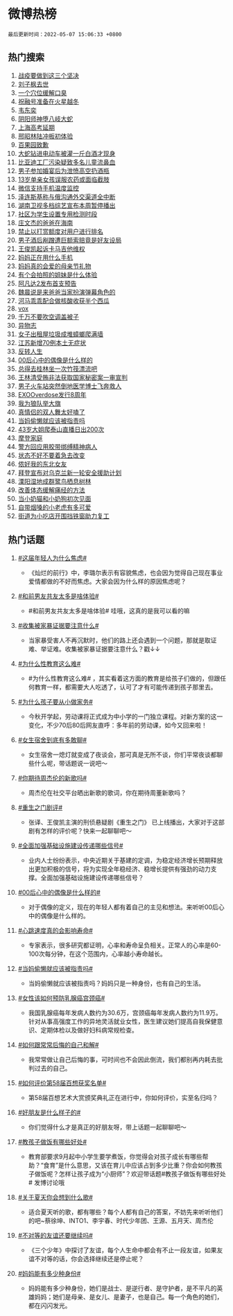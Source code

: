 # 微博热榜

`最后更新时间：2022-05-07 15:06:33 +0800`

## 热门搜索

1. [战疫要做到这三个坚决](https://m.weibo.cn/search?containerid=100103type%3D1%26t%3D10%26q%3D%23%E6%88%98%E7%96%AB%E8%A6%81%E5%81%9A%E5%88%B0%E8%BF%99%E4%B8%89%E4%B8%AA%E5%9D%9A%E5%86%B3%23&stream_entry_id=51&isnewpage=1&extparam=seat%3D1%26filter_type%3Drealtimehot%26dgr%3D0%26c_type%3D51%26pos%3D0%26cate%3D10103%26display_time%3D1651907191%26pre_seqid%3D16519071918220413666&luicode=10000011&lfid=106003type%253D25%2526t%253D3%2526disable_hot%253D1%2526filter_type%253Drealtimehot)
1. [刘子枫去世](https://m.weibo.cn/search?containerid=100103type%3D1%26t%3D10%26q%3D%23%E5%88%98%E5%AD%90%E6%9E%AB%E5%8E%BB%E4%B8%96%23&stream_entry_id=31&isnewpage=1&extparam=seat%3D1%26filter_type%3Drealtimehot%26pos%3D0%26cate%3D0%26dgr%3D0%26flag%3D16%26realpos%3D1%26lcate%3D5001%26c_type%3D31%26display_time%3D1651907191%26pre_seqid%3D16519071918220413666&luicode=10000011&lfid=106003type%253D25%2526t%253D3%2526disable_hot%253D1%2526filter_type%253Drealtimehot)
1. [一个穴位缓解口臭](https://m.weibo.cn/search?containerid=100103type%3D1%26t%3D10%26q%3D%23%E4%B8%80%E4%B8%AA%E7%A9%B4%E4%BD%8D%E7%BC%93%E8%A7%A3%E5%8F%A3%E8%87%AD%23&stream_entry_id=31&isnewpage=1&extparam=seat%3D1%26filter_type%3Drealtimehot%26pos%3D1%26cate%3D0%26dgr%3D0%26flag%3D1%26realpos%3D2%26lcate%3D5001%26c_type%3D31%26display_time%3D1651907191%26pre_seqid%3D16519071918220413666&luicode=10000011&lfid=106003type%253D25%2526t%253D3%2526disable_hot%253D1%2526filter_type%253Drealtimehot)
1. [祝融号准备在火星越冬](https://m.weibo.cn/search?containerid=100103type%3D1%26t%3D10%26q%3D%23%E7%A5%9D%E8%9E%8D%E5%8F%B7%E5%87%86%E5%A4%87%E5%9C%A8%E7%81%AB%E6%98%9F%E8%B6%8A%E5%86%AC%23&stream_entry_id=31&isnewpage=1&extparam=seat%3D1%26filter_type%3Drealtimehot%26pos%3D2%26cate%3D0%26dgr%3D0%26flag%3D0%26realpos%3D3%26lcate%3D5001%26c_type%3D31%26display_time%3D1651907191%26pre_seqid%3D16519071918220413666&luicode=10000011&lfid=106003type%253D25%2526t%253D3%2526disable_hot%253D1%2526filter_type%253Drealtimehot)
1. [韦东奕](https://m.weibo.cn/search?containerid=100103type%3D1%26t%3D10%26q%3D%E9%9F%A6%E4%B8%9C%E5%A5%95&stream_entry_id=31&isnewpage=1&extparam=seat%3D1%26filter_type%3Drealtimehot%26pos%3D3%26cate%3D0%26dgr%3D0%26flag%3D1%26realpos%3D4%26lcate%3D5001%26c_type%3D31%26display_time%3D1651907191%26pre_seqid%3D16519071918220413666&luicode=10000011&lfid=106003type%253D25%2526t%253D3%2526disable_hot%253D1%2526filter_type%253Drealtimehot)
1. [阴阳师神堕八岐大蛇](https://m.weibo.cn/search?containerid=100103type%3D1%26t%3D10%26q%3D%23%E9%98%B4%E9%98%B3%E5%B8%88%E7%A5%9E%E5%A0%95%E5%85%AB%E5%B2%90%E5%A4%A7%E8%9B%87%23&stream_entry_id=31&isnewpage=1&extparam=seat%3D1%26filter_type%3Drealtimehot%26pos%3D4%26cate%3D0%26dgr%3D0%26flag%3D16%26realpos%3D5%26lcate%3D5001%26c_type%3D31%26display_time%3D1651907191%26pre_seqid%3D16519071918220413666&luicode=10000011&lfid=106003type%253D25%2526t%253D3%2526disable_hot%253D1%2526filter_type%253Drealtimehot)
1. [上海高考延期](https://m.weibo.cn/search?containerid=100103type%3D1%26t%3D10%26q%3D%23%E4%B8%8A%E6%B5%B7%E9%AB%98%E8%80%83%E5%BB%B6%E6%9C%9F%23&stream_entry_id=31&isnewpage=1&extparam=seat%3D1%26filter_type%3Drealtimehot%26pos%3D5%26cate%3D0%26dgr%3D0%26flag%3D16%26realpos%3D6%26lcate%3D5001%26c_type%3D31%26display_time%3D1651907191%26pre_seqid%3D16519071918220413666&luicode=10000011&lfid=106003type%253D25%2526t%253D3%2526disable_hot%253D1%2526filter_type%253Drealtimehot)
1. [邢昭林陆冲板初体验](https://m.weibo.cn/search?containerid=100103type%3D1%26t%3D10%26q%3D%23%E9%82%A2%E6%98%AD%E6%9E%97%E9%99%86%E5%86%B2%E6%9D%BF%E5%88%9D%E4%BD%93%E9%AA%8C%23&stream_entry_id=31&isnewpage=1&extparam=seat%3D1%26filter_type%3Drealtimehot%26adid%3D153634%26pos%3D6%26cate%3D0%26dgr%3D0%26lcate%3D5001%26c_type%3D31%26display_time%3D1651907191%26pre_seqid%3D16519071918220413666&luicode=10000011&lfid=106003type%253D25%2526t%253D3%2526disable_hot%253D1%2526filter_type%253Drealtimehot)
1. [百果园致歉](https://m.weibo.cn/search?containerid=100103type%3D1%26t%3D10%26q%3D%23%E7%99%BE%E6%9E%9C%E5%9B%AD%E8%87%B4%E6%AD%89%23&stream_entry_id=31&isnewpage=1&extparam=seat%3D1%26filter_type%3Drealtimehot%26pos%3D7%26cate%3D0%26dgr%3D0%26flag%3D2%26realpos%3D7%26lcate%3D5001%26c_type%3D31%26display_time%3D1651907191%26pre_seqid%3D16519071918220413666&luicode=10000011&lfid=106003type%253D25%2526t%253D3%2526disable_hot%253D1%2526filter_type%253Drealtimehot)
1. [大蛇钻进电动车被灌一斤白酒才现身](https://m.weibo.cn/search?containerid=100103type%3D1%26t%3D10%26q%3D%23%E5%A4%A7%E8%9B%87%E9%92%BB%E8%BF%9B%E7%94%B5%E5%8A%A8%E8%BD%A6%E8%A2%AB%E7%81%8C%E4%B8%80%E6%96%A4%E7%99%BD%E9%85%92%E6%89%8D%E7%8E%B0%E8%BA%AB%23&stream_entry_id=31&isnewpage=1&extparam=seat%3D1%26filter_type%3Drealtimehot%26pos%3D8%26cate%3D0%26dgr%3D0%26flag%3D1%26realpos%3D8%26lcate%3D5001%26c_type%3D31%26display_time%3D1651907191%26pre_seqid%3D16519071918220413666&luicode=10000011&lfid=106003type%253D25%2526t%253D3%2526disable_hot%253D1%2526filter_type%253Drealtimehot)
1. [比亚迪工厂污染疑致多名儿童流鼻血](https://m.weibo.cn/search?containerid=100103type%3D1%26t%3D10%26q%3D%23%E6%AF%94%E4%BA%9A%E8%BF%AA%E5%B7%A5%E5%8E%82%E6%B1%A1%E6%9F%93%E7%96%91%E8%87%B4%E5%A4%9A%E5%90%8D%E5%84%BF%E7%AB%A5%E6%B5%81%E9%BC%BB%E8%A1%80%23&stream_entry_id=31&isnewpage=1&extparam=seat%3D1%26filter_type%3Drealtimehot%26pos%3D9%26cate%3D0%26dgr%3D0%26flag%3D1%26realpos%3D9%26lcate%3D5001%26c_type%3D31%26display_time%3D1651907191%26pre_seqid%3D16519071918220413666&luicode=10000011&lfid=106003type%253D25%2526t%253D3%2526disable_hot%253D1%2526filter_type%253Drealtimehot)
1. [男子参加婚宴后为泄愤高空扔酒瓶](https://m.weibo.cn/search?containerid=100103type%3D1%26t%3D10%26q%3D%23%E7%94%B7%E5%AD%90%E5%8F%82%E5%8A%A0%E5%A9%9A%E5%AE%B4%E5%90%8E%E4%B8%BA%E6%B3%84%E6%84%A4%E9%AB%98%E7%A9%BA%E6%89%94%E9%85%92%E7%93%B6%23&stream_entry_id=31&isnewpage=1&extparam=seat%3D1%26filter_type%3Drealtimehot%26pos%3D10%26cate%3D0%26dgr%3D0%26flag%3D0%26realpos%3D10%26lcate%3D5001%26c_type%3D31%26display_time%3D1651907191%26pre_seqid%3D16519071918220413666&luicode=10000011&lfid=106003type%253D25%2526t%253D3%2526disable_hot%253D1%2526filter_type%253Drealtimehot)
1. [13岁单亲女孩误服农药或面临截肢](https://m.weibo.cn/search?containerid=100103type%3D1%26t%3D10%26q%3D13%E5%B2%81%E5%8D%95%E4%BA%B2%E5%A5%B3%E5%AD%A9%E8%AF%AF%E6%9C%8D%E5%86%9C%E8%8D%AF%E6%88%96%E9%9D%A2%E4%B8%B4%E6%88%AA%E8%82%A2&stream_entry_id=31&isnewpage=1&extparam=seat%3D1%26filter_type%3Drealtimehot%26pos%3D11%26cate%3D0%26dgr%3D0%26flag%3D0%26realpos%3D11%26lcate%3D5001%26c_type%3D31%26display_time%3D1651907191%26pre_seqid%3D16519071918220413666&luicode=10000011&lfid=106003type%253D25%2526t%253D3%2526disable_hot%253D1%2526filter_type%253Drealtimehot)
1. [微信支持手机温度监控](https://m.weibo.cn/search?containerid=100103type%3D1%26t%3D10%26q%3D%23%E5%BE%AE%E4%BF%A1%E6%94%AF%E6%8C%81%E6%89%8B%E6%9C%BA%E6%B8%A9%E5%BA%A6%E7%9B%91%E6%8E%A7%23&stream_entry_id=31&isnewpage=1&extparam=seat%3D1%26filter_type%3Drealtimehot%26pos%3D12%26cate%3D0%26dgr%3D0%26flag%3D0%26realpos%3D12%26lcate%3D5001%26c_type%3D31%26display_time%3D1651907191%26pre_seqid%3D16519071918220413666&luicode=10000011&lfid=106003type%253D25%2526t%253D3%2526disable_hot%253D1%2526filter_type%253Drealtimehot)
1. [泽连斯基称与俄沟通外交渠道全中断](https://m.weibo.cn/search?containerid=100103type%3D1%26t%3D10%26q%3D%23%E6%B3%BD%E8%BF%9E%E6%96%AF%E5%9F%BA%E7%A7%B0%E4%B8%8E%E4%BF%84%E6%B2%9F%E9%80%9A%E5%A4%96%E4%BA%A4%E6%B8%A0%E9%81%93%E5%85%A8%E4%B8%AD%E6%96%AD%23&stream_entry_id=31&isnewpage=1&extparam=seat%3D1%26filter_type%3Drealtimehot%26pos%3D13%26cate%3D0%26dgr%3D0%26flag%3D1%26realpos%3D13%26lcate%3D5001%26c_type%3D31%26display_time%3D1651907191%26pre_seqid%3D16519071918220413666&luicode=10000011&lfid=106003type%253D25%2526t%253D3%2526disable_hot%253D1%2526filter_type%253Drealtimehot)
1. [湖南卫视多档综艺宣布本周暂停播出](https://m.weibo.cn/search?containerid=100103type%3D1%26t%3D10%26q%3D%23%E6%B9%96%E5%8D%97%E5%8D%AB%E8%A7%86%E5%A4%9A%E6%A1%A3%E7%BB%BC%E8%89%BA%E5%AE%A3%E5%B8%83%E6%9C%AC%E5%91%A8%E6%9A%82%E5%81%9C%E6%92%AD%E5%87%BA%23&stream_entry_id=31&isnewpage=1&extparam=seat%3D1%26filter_type%3Drealtimehot%26pos%3D14%26cate%3D0%26dgr%3D0%26flag%3D0%26realpos%3D14%26lcate%3D5001%26c_type%3D31%26display_time%3D1651907191%26pre_seqid%3D16519071918220413666&luicode=10000011&lfid=106003type%253D25%2526t%253D3%2526disable_hot%253D1%2526filter_type%253Drealtimehot)
1. [社区为学生设置专用检测时段](https://m.weibo.cn/search?containerid=100103type%3D1%26t%3D10%26q%3D%23%E7%A4%BE%E5%8C%BA%E4%B8%BA%E5%AD%A6%E7%94%9F%E8%AE%BE%E7%BD%AE%E4%B8%93%E7%94%A8%E6%A3%80%E6%B5%8B%E6%97%B6%E6%AE%B5%23&stream_entry_id=31&isnewpage=1&extparam=seat%3D1%26filter_type%3Drealtimehot%26adid%3D153657%26pos%3D15%26cate%3D0%26dgr%3D0%26flag%3D0%26realpos%3D15%26lcate%3D5001%26c_type%3D31%26display_time%3D1651907191%26pre_seqid%3D16519071918220413666&luicode=10000011&lfid=106003type%253D25%2526t%253D3%2526disable_hot%253D1%2526filter_type%253Drealtimehot)
1. [庄文杰的爸爸在海南](https://m.weibo.cn/search?containerid=100103type%3D1%26t%3D10%26q%3D%23%E5%BA%84%E6%96%87%E6%9D%B0%E7%9A%84%E7%88%B8%E7%88%B8%E5%9C%A8%E6%B5%B7%E5%8D%97%23&stream_entry_id=31&isnewpage=1&extparam=seat%3D1%26filter_type%3Drealtimehot%26pos%3D16%26cate%3D0%26dgr%3D0%26flag%3D1%26realpos%3D16%26lcate%3D5001%26c_type%3D31%26display_time%3D1651907191%26pre_seqid%3D16519071918220413666&luicode=10000011&lfid=106003type%253D25%2526t%253D3%2526disable_hot%253D1%2526filter_type%253Drealtimehot)
1. [禁止以打赏额度对用户进行排名](https://m.weibo.cn/search?containerid=100103type%3D1%26t%3D10%26q%3D%23%E7%A6%81%E6%AD%A2%E4%BB%A5%E6%89%93%E8%B5%8F%E9%A2%9D%E5%BA%A6%E5%AF%B9%E7%94%A8%E6%88%B7%E8%BF%9B%E8%A1%8C%E6%8E%92%E5%90%8D%23&stream_entry_id=31&isnewpage=1&extparam=seat%3D1%26filter_type%3Drealtimehot%26pos%3D17%26cate%3D0%26dgr%3D0%26flag%3D1%26realpos%3D17%26lcate%3D5001%26c_type%3D31%26display_time%3D1651907191%26pre_seqid%3D16519071918220413666&luicode=10000011&lfid=106003type%253D25%2526t%253D3%2526disable_hot%253D1%2526filter_type%253Drealtimehot)
1. [男子酒后剐蹭遭巨额索赔竟是好友设局](https://m.weibo.cn/search?containerid=100103type%3D1%26t%3D10%26q%3D%23%E7%94%B7%E5%AD%90%E9%85%92%E5%90%8E%E5%89%90%E8%B9%AD%E9%81%AD%E5%B7%A8%E9%A2%9D%E7%B4%A2%E8%B5%94%E7%AB%9F%E6%98%AF%E5%A5%BD%E5%8F%8B%E8%AE%BE%E5%B1%80%23&stream_entry_id=31&isnewpage=1&extparam=seat%3D1%26filter_type%3Drealtimehot%26pos%3D18%26cate%3D0%26dgr%3D0%26flag%3D1%26realpos%3D18%26lcate%3D5001%26c_type%3D31%26display_time%3D1651907191%26pre_seqid%3D16519071918220413666&luicode=10000011&lfid=106003type%253D25%2526t%253D3%2526disable_hot%253D1%2526filter_type%253Drealtimehot)
1. [王俊凯起诉卡马吉他维权](https://m.weibo.cn/search?containerid=100103type%3D1%26t%3D10%26q%3D%23%E7%8E%8B%E4%BF%8A%E5%87%AF%E8%B5%B7%E8%AF%89%E5%8D%A1%E9%A9%AC%E5%90%89%E4%BB%96%E7%BB%B4%E6%9D%83%23&stream_entry_id=31&isnewpage=1&extparam=seat%3D1%26filter_type%3Drealtimehot%26pos%3D19%26cate%3D0%26dgr%3D0%26flag%3D0%26realpos%3D19%26lcate%3D5001%26c_type%3D31%26display_time%3D1651907191%26pre_seqid%3D16519071918220413666&luicode=10000011&lfid=106003type%253D25%2526t%253D3%2526disable_hot%253D1%2526filter_type%253Drealtimehot)
1. [妈妈正在用什么手机](https://m.weibo.cn/search?containerid=100103type%3D1%26t%3D10%26q%3D%23%E5%A6%88%E5%A6%88%E6%AD%A3%E5%9C%A8%E7%94%A8%E4%BB%80%E4%B9%88%E6%89%8B%E6%9C%BA%23&stream_entry_id=31&isnewpage=1&extparam=seat%3D1%26filter_type%3Drealtimehot%26pos%3D20%26cate%3D0%26dgr%3D0%26flag%3D0%26realpos%3D20%26lcate%3D5001%26c_type%3D31%26display_time%3D1651907191%26pre_seqid%3D16519071918220413666&luicode=10000011&lfid=106003type%253D25%2526t%253D3%2526disable_hot%253D1%2526filter_type%253Drealtimehot)
1. [妈妈真的会爱的母亲节礼物](https://m.weibo.cn/search?containerid=100103type%3D1%26t%3D10%26q%3D%23%E5%A6%88%E5%A6%88%E7%9C%9F%E7%9A%84%E4%BC%9A%E7%88%B1%E7%9A%84%E6%AF%8D%E4%BA%B2%E8%8A%82%E7%A4%BC%E7%89%A9%23&stream_entry_id=31&isnewpage=1&extparam=seat%3D1%26filter_type%3Drealtimehot%26pos%3D21%26cate%3D0%26dgr%3D0%26flag%3D1%26realpos%3D21%26lcate%3D5001%26c_type%3D31%26display_time%3D1651907191%26pre_seqid%3D16519071918220413666&luicode=10000011&lfid=106003type%253D25%2526t%253D3%2526disable_hot%253D1%2526filter_type%253Drealtimehot)
1. [有个会拍照的姐妹是什么体验](https://m.weibo.cn/search?containerid=100103type%3D1%26t%3D10%26q%3D%23%E6%9C%89%E4%B8%AA%E4%BC%9A%E6%8B%8D%E7%85%A7%E7%9A%84%E5%A7%90%E5%A6%B9%E6%98%AF%E4%BB%80%E4%B9%88%E4%BD%93%E9%AA%8C%23&stream_entry_id=31&isnewpage=1&extparam=seat%3D1%26filter_type%3Drealtimehot%26pos%3D22%26cate%3D0%26dgr%3D0%26flag%3D1%26realpos%3D22%26lcate%3D5001%26c_type%3D31%26display_time%3D1651907191%26pre_seqid%3D16519071918220413666&luicode=10000011&lfid=106003type%253D25%2526t%253D3%2526disable_hot%253D1%2526filter_type%253Drealtimehot)
1. [阿凡达2发布首支预告](https://m.weibo.cn/search?containerid=100103type%3D1%26t%3D10%26q%3D%23%E9%98%BF%E5%87%A1%E8%BE%BE2%E5%8F%91%E5%B8%83%E9%A6%96%E6%94%AF%E9%A2%84%E5%91%8A%23&stream_entry_id=31&isnewpage=1&extparam=seat%3D1%26filter_type%3Drealtimehot%26pos%3D23%26cate%3D0%26dgr%3D0%26flag%3D0%26realpos%3D23%26lcate%3D5001%26c_type%3D31%26display_time%3D1651907191%26pre_seqid%3D16519071918220413666&luicode=10000011&lfid=106003type%253D25%2526t%253D3%2526disable_hot%253D1%2526filter_type%253Drealtimehot)
1. [魏晨说是来爸爸当家扮演弹幕角色的](https://m.weibo.cn/search?containerid=100103type%3D1%26t%3D10%26q%3D%23%E9%AD%8F%E6%99%A8%E8%AF%B4%E6%98%AF%E6%9D%A5%E7%88%B8%E7%88%B8%E5%BD%93%E5%AE%B6%E6%89%AE%E6%BC%94%E5%BC%B9%E5%B9%95%E8%A7%92%E8%89%B2%E7%9A%84%23&stream_entry_id=31&isnewpage=1&extparam=seat%3D1%26filter_type%3Drealtimehot%26pos%3D24%26cate%3D0%26dgr%3D0%26flag%3D0%26realpos%3D24%26lcate%3D5001%26c_type%3D31%26display_time%3D1651907191%26pre_seqid%3D16519071918220413666&luicode=10000011&lfid=106003type%253D25%2526t%253D3%2526disable_hot%253D1%2526filter_type%253Drealtimehot)
1. [河马乖乖配合做核酸收获半个西瓜](https://m.weibo.cn/search?containerid=100103type%3D1%26t%3D10%26q%3D%23%E6%B2%B3%E9%A9%AC%E4%B9%96%E4%B9%96%E9%85%8D%E5%90%88%E5%81%9A%E6%A0%B8%E9%85%B8%E6%94%B6%E8%8E%B7%E5%8D%8A%E4%B8%AA%E8%A5%BF%E7%93%9C%23&stream_entry_id=31&isnewpage=1&extparam=seat%3D1%26filter_type%3Drealtimehot%26pos%3D25%26cate%3D0%26dgr%3D0%26flag%3D0%26realpos%3D25%26lcate%3D5001%26c_type%3D31%26display_time%3D1651907191%26pre_seqid%3D16519071918220413666&luicode=10000011&lfid=106003type%253D25%2526t%253D3%2526disable_hot%253D1%2526filter_type%253Drealtimehot)
1. [vox](https://m.weibo.cn/search?containerid=100103type%3D1%26t%3D10%26q%3Dvox&stream_entry_id=31&isnewpage=1&extparam=seat%3D1%26filter_type%3Drealtimehot%26pos%3D26%26cate%3D0%26dgr%3D0%26flag%3D1%26realpos%3D26%26lcate%3D5001%26c_type%3D31%26display_time%3D1651907191%26pre_seqid%3D16519071918220413666&luicode=10000011&lfid=106003type%253D25%2526t%253D3%2526disable_hot%253D1%2526filter_type%253Drealtimehot)
1. [千万不要吹空调盖被子](https://m.weibo.cn/search?containerid=100103type%3D1%26t%3D10%26q%3D%23%E5%8D%83%E4%B8%87%E4%B8%8D%E8%A6%81%E5%90%B9%E7%A9%BA%E8%B0%83%E7%9B%96%E8%A2%AB%E5%AD%90%23&stream_entry_id=31&isnewpage=1&extparam=seat%3D1%26filter_type%3Drealtimehot%26pos%3D27%26cate%3D0%26dgr%3D0%26flag%3D0%26realpos%3D27%26lcate%3D5001%26c_type%3D31%26display_time%3D1651907191%26pre_seqid%3D16519071918220413666&luicode=10000011&lfid=106003type%253D25%2526t%253D3%2526disable_hot%253D1%2526filter_type%253Drealtimehot)
1. [异物志](http://m.weibo.cn/c/wbox?&id=j84w2uenjc&roomid=9765&q=%23%E5%BC%82%E7%89%A9%E5%BF%97%23&extparam=seat%3D1%26filter_type%3Drealtimehot%26pos%3D28%26cate%3D0%26dgr%3D0%26flag%3D0%26realpos%3D28%26lcate%3D5001%26c_type%3D31%26display_time%3D1651907191%26pre_seqid%3D16519071918220413666&luicode=10000011&lfid=106003type%253D25%2526t%253D3%2526disable_hot%253D1%2526filter_type%253Drealtimehot)
1. [女子出租屋垃圾成堆蟑螂爬满墙](https://m.weibo.cn/search?containerid=100103type%3D1%26t%3D10%26q%3D%23%E5%A5%B3%E5%AD%90%E5%87%BA%E7%A7%9F%E5%B1%8B%E5%9E%83%E5%9C%BE%E6%88%90%E5%A0%86%E8%9F%91%E8%9E%82%E7%88%AC%E6%BB%A1%E5%A2%99%23&stream_entry_id=31&isnewpage=1&extparam=seat%3D1%26filter_type%3Drealtimehot%26pos%3D29%26cate%3D0%26dgr%3D0%26flag%3D0%26realpos%3D29%26lcate%3D5001%26c_type%3D31%26display_time%3D1651907191%26pre_seqid%3D16519071918220413666&luicode=10000011&lfid=106003type%253D25%2526t%253D3%2526disable_hot%253D1%2526filter_type%253Drealtimehot)
1. [江苏新增70例本土无症状](https://m.weibo.cn/search?containerid=100103type%3D1%26t%3D10%26q%3D%23%E6%B1%9F%E8%8B%8F%E6%96%B0%E5%A2%9E70%E4%BE%8B%E6%9C%AC%E5%9C%9F%E6%97%A0%E7%97%87%E7%8A%B6%23&stream_entry_id=31&isnewpage=1&extparam=seat%3D1%26filter_type%3Drealtimehot%26pos%3D30%26cate%3D0%26dgr%3D0%26flag%3D0%26realpos%3D30%26lcate%3D5001%26c_type%3D31%26display_time%3D1651907191%26pre_seqid%3D16519071918220413666&luicode=10000011&lfid=106003type%253D25%2526t%253D3%2526disable_hot%253D1%2526filter_type%253Drealtimehot)
1. [反转人生](http://m.weibo.cn/c/wbox?&id=j84w2uenjc&roomid=9766&q=%23%E5%8F%8D%E8%BD%AC%E4%BA%BA%E7%94%9F%23&extparam=seat%3D1%26filter_type%3Drealtimehot%26pos%3D31%26cate%3D0%26dgr%3D0%26flag%3D1%26realpos%3D31%26lcate%3D5001%26c_type%3D31%26display_time%3D1651907191%26pre_seqid%3D16519071918220413666&luicode=10000011&lfid=106003type%253D25%2526t%253D3%2526disable_hot%253D1%2526filter_type%253Drealtimehot)
1. [00后心中的偶像是什么样的](https://m.weibo.cn/search?containerid=100103type%3D1%26t%3D10%26q%3D%2300%E5%90%8E%E5%BF%83%E4%B8%AD%E7%9A%84%E5%81%B6%E5%83%8F%E6%98%AF%E4%BB%80%E4%B9%88%E6%A0%B7%E7%9A%84%23&stream_entry_id=31&isnewpage=1&extparam=seat%3D1%26filter_type%3Drealtimehot%26pos%3D32%26cate%3D0%26dgr%3D0%26flag%3D0%26realpos%3D32%26lcate%3D5001%26c_type%3D31%26display_time%3D1651907191%26pre_seqid%3D16519071918220413666&luicode=10000011&lfid=106003type%253D25%2526t%253D3%2526disable_hot%253D1%2526filter_type%253Drealtimehot)
1. [总得去桂林坐一次竹筏漂流吧](https://m.weibo.cn/search?containerid=100103type%3D1%26t%3D10%26q%3D%23%E6%80%BB%E5%BE%97%E5%8E%BB%E6%A1%82%E6%9E%97%E5%9D%90%E4%B8%80%E6%AC%A1%E7%AB%B9%E7%AD%8F%E6%BC%82%E6%B5%81%E5%90%A7%23&stream_entry_id=31&isnewpage=1&extparam=seat%3D1%26filter_type%3Drealtimehot%26pos%3D33%26cate%3D0%26dgr%3D0%26flag%3D0%26realpos%3D33%26lcate%3D5001%26c_type%3D31%26display_time%3D1651907191%26pre_seqid%3D16519071918220413666&luicode=10000011&lfid=106003type%253D25%2526t%253D3%2526disable_hot%253D1%2526filter_type%253Drealtimehot)
1. [王林清受贿非法获取国家秘密案一审宣判](https://m.weibo.cn/search?containerid=100103type%3D1%26t%3D10%26q%3D%23%E7%8E%8B%E6%9E%97%E6%B8%85%E5%8F%97%E8%B4%BF%E9%9D%9E%E6%B3%95%E8%8E%B7%E5%8F%96%E5%9B%BD%E5%AE%B6%E7%A7%98%E5%AF%86%E6%A1%88%E4%B8%80%E5%AE%A1%E5%AE%A3%E5%88%A4%23&stream_entry_id=31&isnewpage=1&extparam=seat%3D1%26filter_type%3Drealtimehot%26pos%3D34%26cate%3D0%26dgr%3D0%26flag%3D0%26realpos%3D34%26lcate%3D5001%26c_type%3D31%26display_time%3D1651907191%26pre_seqid%3D16519071918220413666&luicode=10000011&lfid=106003type%253D25%2526t%253D3%2526disable_hot%253D1%2526filter_type%253Drealtimehot)
1. [男子火车站突然倒地医学博士飞奔救人](https://m.weibo.cn/search?containerid=100103type%3D1%26t%3D10%26q%3D%23%E7%94%B7%E5%AD%90%E7%81%AB%E8%BD%A6%E7%AB%99%E7%AA%81%E7%84%B6%E5%80%92%E5%9C%B0%E5%8C%BB%E5%AD%A6%E5%8D%9A%E5%A3%AB%E9%A3%9E%E5%A5%94%E6%95%91%E4%BA%BA%23&stream_entry_id=31&isnewpage=1&extparam=seat%3D1%26filter_type%3Drealtimehot%26pos%3D35%26cate%3D0%26dgr%3D0%26flag%3D1%26realpos%3D35%26lcate%3D5001%26c_type%3D31%26display_time%3D1651907191%26pre_seqid%3D16519071918220413666&luicode=10000011&lfid=106003type%253D25%2526t%253D3%2526disable_hot%253D1%2526filter_type%253Drealtimehot)
1. [EXOOverdose发行8周年](https://m.weibo.cn/search?containerid=100103type%3D1%26t%3D10%26q%3D%23EXOOverdose%E5%8F%91%E8%A1%8C8%E5%91%A8%E5%B9%B4%23&stream_entry_id=31&isnewpage=1&extparam=seat%3D1%26filter_type%3Drealtimehot%26pos%3D36%26cate%3D0%26dgr%3D0%26flag%3D0%26realpos%3D36%26lcate%3D5001%26c_type%3D31%26display_time%3D1651907191%26pre_seqid%3D16519071918220413666&luicode=10000011&lfid=106003type%253D25%2526t%253D3%2526disable_hot%253D1%2526filter_type%253Drealtimehot)
1. [我为狼队举大旗](https://m.weibo.cn/search?containerid=100103type%3D1%26t%3D10%26q%3D%23%E6%88%91%E4%B8%BA%E7%8B%BC%E9%98%9F%E4%B8%BE%E5%A4%A7%E6%97%97%23&stream_entry_id=31&isnewpage=1&extparam=seat%3D1%26filter_type%3Drealtimehot%26pos%3D37%26cate%3D0%26dgr%3D0%26flag%3D1%26realpos%3D37%26lcate%3D5001%26c_type%3D31%26display_time%3D1651907191%26pre_seqid%3D16519071918220413666&luicode=10000011&lfid=106003type%253D25%2526t%253D3%2526disable_hot%253D1%2526filter_type%253Drealtimehot)
1. [真情侣的双人舞太好嗑了](https://m.weibo.cn/search?containerid=100103type%3D1%26t%3D10%26q%3D%23%E7%9C%9F%E6%83%85%E4%BE%A3%E7%9A%84%E5%8F%8C%E4%BA%BA%E8%88%9E%E5%A4%AA%E5%A5%BD%E5%97%91%E4%BA%86%23&stream_entry_id=31&isnewpage=1&extparam=seat%3D1%26filter_type%3Drealtimehot%26pos%3D38%26cate%3D0%26dgr%3D0%26flag%3D0%26realpos%3D38%26lcate%3D5001%26c_type%3D31%26display_time%3D1651907191%26pre_seqid%3D16519071918220413666&luicode=10000011&lfid=106003type%253D25%2526t%253D3%2526disable_hot%253D1%2526filter_type%253Drealtimehot)
1. [当妈偷懒就应该被指责吗](https://m.weibo.cn/search?containerid=100103type%3D1%26t%3D10%26q%3D%23%E5%BD%93%E5%A6%88%E5%81%B7%E6%87%92%E5%B0%B1%E5%BA%94%E8%AF%A5%E8%A2%AB%E6%8C%87%E8%B4%A3%E5%90%97%23&stream_entry_id=31&isnewpage=1&extparam=seat%3D1%26filter_type%3Drealtimehot%26pos%3D39%26cate%3D0%26dgr%3D0%26flag%3D0%26realpos%3D39%26lcate%3D5001%26c_type%3D31%26display_time%3D1651907191%26pre_seqid%3D16519071918220413666&luicode=10000011&lfid=106003type%253D25%2526t%253D3%2526disable_hot%253D1%2526filter_type%253Drealtimehot)
1. [43岁大姐爬泰山直播日出200次](https://m.weibo.cn/search?containerid=100103type%3D1%26t%3D10%26q%3D%2343%E5%B2%81%E5%A4%A7%E5%A7%90%E7%88%AC%E6%B3%B0%E5%B1%B1%E7%9B%B4%E6%92%AD%E6%97%A5%E5%87%BA200%E6%AC%A1%23&stream_entry_id=31&isnewpage=1&extparam=seat%3D1%26filter_type%3Drealtimehot%26pos%3D40%26cate%3D0%26dgr%3D0%26flag%3D0%26realpos%3D40%26lcate%3D5001%26c_type%3D31%26display_time%3D1651907191%26pre_seqid%3D16519071918220413666&luicode=10000011&lfid=106003type%253D25%2526t%253D3%2526disable_hot%253D1%2526filter_type%253Drealtimehot)
1. [摩登家庭](https://m.weibo.cn/search?containerid=100103type%3D1%26t%3D10%26q%3D%E6%91%A9%E7%99%BB%E5%AE%B6%E5%BA%AD&stream_entry_id=31&isnewpage=1&extparam=seat%3D1%26filter_type%3Drealtimehot%26pos%3D41%26cate%3D0%26dgr%3D0%26flag%3D1%26realpos%3D41%26lcate%3D5001%26c_type%3D31%26display_time%3D1651907191%26pre_seqid%3D16519071918220413666&luicode=10000011&lfid=106003type%253D25%2526t%253D3%2526disable_hot%253D1%2526filter_type%253Drealtimehot)
1. [警方回应用胶带绑缚精神病人](https://m.weibo.cn/search?containerid=100103type%3D1%26t%3D10%26q%3D%23%E8%AD%A6%E6%96%B9%E5%9B%9E%E5%BA%94%E7%94%A8%E8%83%B6%E5%B8%A6%E7%BB%91%E7%BC%9A%E7%B2%BE%E7%A5%9E%E7%97%85%E4%BA%BA%23&stream_entry_id=31&isnewpage=1&extparam=seat%3D1%26filter_type%3Drealtimehot%26pos%3D42%26cate%3D0%26dgr%3D0%26flag%3D1%26realpos%3D42%26lcate%3D5001%26c_type%3D31%26display_time%3D1651907191%26pre_seqid%3D16519071918220413666&luicode=10000011&lfid=106003type%253D25%2526t%253D3%2526disable_hot%253D1%2526filter_type%253Drealtimehot)
1. [状态不好不要着急去改变](https://m.weibo.cn/search?containerid=100103type%3D1%26t%3D10%26q%3D%23%E7%8A%B6%E6%80%81%E4%B8%8D%E5%A5%BD%E4%B8%8D%E8%A6%81%E7%9D%80%E6%80%A5%E5%8E%BB%E6%94%B9%E5%8F%98%23&stream_entry_id=31&isnewpage=1&extparam=seat%3D1%26filter_type%3Drealtimehot%26pos%3D43%26cate%3D0%26dgr%3D0%26flag%3D0%26realpos%3D43%26lcate%3D5001%26c_type%3D31%26display_time%3D1651907191%26pre_seqid%3D16519071918220413666&luicode=10000011&lfid=106003type%253D25%2526t%253D3%2526disable_hot%253D1%2526filter_type%253Drealtimehot)
1. [侬好我的东北女友](https://m.weibo.cn/search?containerid=100103type%3D1%26t%3D10%26q%3D%E4%BE%AC%E5%A5%BD%E6%88%91%E7%9A%84%E4%B8%9C%E5%8C%97%E5%A5%B3%E5%8F%8B&stream_entry_id=31&isnewpage=1&extparam=seat%3D1%26filter_type%3Drealtimehot%26pos%3D44%26cate%3D0%26dgr%3D0%26flag%3D0%26realpos%3D44%26lcate%3D5001%26c_type%3D31%26display_time%3D1651907191%26pre_seqid%3D16519071918220413666&luicode=10000011&lfid=106003type%253D25%2526t%253D3%2526disable_hot%253D1%2526filter_type%253Drealtimehot)
1. [拜登宣布对乌克兰新一轮安全援助计划](https://m.weibo.cn/search?containerid=100103type%3D1%26t%3D10%26q%3D%23%E6%8B%9C%E7%99%BB%E5%AE%A3%E5%B8%83%E5%AF%B9%E4%B9%8C%E5%85%8B%E5%85%B0%E6%96%B0%E4%B8%80%E8%BD%AE%E5%AE%89%E5%85%A8%E6%8F%B4%E5%8A%A9%E8%AE%A1%E5%88%92%23&stream_entry_id=31&isnewpage=1&extparam=seat%3D1%26filter_type%3Drealtimehot%26pos%3D45%26cate%3D0%26dgr%3D0%26flag%3D0%26realpos%3D45%26lcate%3D5001%26c_type%3D31%26display_time%3D1651907191%26pre_seqid%3D16519071918220413666&luicode=10000011&lfid=106003type%253D25%2526t%253D3%2526disable_hot%253D1%2526filter_type%253Drealtimehot)
1. [溧阳湿地成群鹭鸟栖息树林](https://m.weibo.cn/search?containerid=100103type%3D1%26t%3D10%26q%3D%23%E6%BA%A7%E9%98%B3%E6%B9%BF%E5%9C%B0%E6%88%90%E7%BE%A4%E9%B9%AD%E9%B8%9F%E6%A0%96%E6%81%AF%E6%A0%91%E6%9E%97%23&stream_entry_id=31&isnewpage=1&extparam=seat%3D1%26filter_type%3Drealtimehot%26pos%3D46%26cate%3D0%26dgr%3D0%26flag%3D1%26realpos%3D46%26lcate%3D5001%26c_type%3D31%26display_time%3D1651907191%26pre_seqid%3D16519071918220413666&luicode=10000011&lfid=106003type%253D25%2526t%253D3%2526disable_hot%253D1%2526filter_type%253Drealtimehot)
1. [改善体态缓解痛经的方法](https://m.weibo.cn/search?containerid=100103type%3D1%26t%3D10%26q%3D%23%E6%94%B9%E5%96%84%E4%BD%93%E6%80%81%E7%BC%93%E8%A7%A3%E7%97%9B%E7%BB%8F%E7%9A%84%E6%96%B9%E6%B3%95%23&stream_entry_id=31&isnewpage=1&extparam=seat%3D1%26filter_type%3Drealtimehot%26pos%3D47%26cate%3D0%26dgr%3D0%26flag%3D0%26realpos%3D47%26lcate%3D5001%26c_type%3D31%26display_time%3D1651907191%26pre_seqid%3D16519071918220413666&luicode=10000011&lfid=106003type%253D25%2526t%253D3%2526disable_hot%253D1%2526filter_type%253Drealtimehot)
1. [当小奶猫和小奶狗初次见面](https://m.weibo.cn/search?containerid=100103type%3D1%26t%3D10%26q%3D%23%E5%BD%93%E5%B0%8F%E5%A5%B6%E7%8C%AB%E5%92%8C%E5%B0%8F%E5%A5%B6%E7%8B%97%E5%88%9D%E6%AC%A1%E8%A7%81%E9%9D%A2%23&stream_entry_id=31&isnewpage=1&extparam=seat%3D1%26filter_type%3Drealtimehot%26pos%3D48%26cate%3D0%26dgr%3D0%26flag%3D0%26realpos%3D48%26lcate%3D5001%26c_type%3D31%26display_time%3D1651907191%26pre_seqid%3D16519071918220413666&luicode=10000011&lfid=106003type%253D25%2526t%253D3%2526disable_hot%253D1%2526filter_type%253Drealtimehot)
1. [自带烟嗓的小老虎有多可爱](https://m.weibo.cn/search?containerid=100103type%3D1%26t%3D10%26q%3D%23%E8%87%AA%E5%B8%A6%E7%83%9F%E5%97%93%E7%9A%84%E5%B0%8F%E8%80%81%E8%99%8E%E6%9C%89%E5%A4%9A%E5%8F%AF%E7%88%B1%23&stream_entry_id=31&isnewpage=1&extparam=seat%3D1%26filter_type%3Drealtimehot%26pos%3D49%26cate%3D0%26dgr%3D0%26flag%3D1%26realpos%3D49%26lcate%3D5001%26c_type%3D31%26display_time%3D1651907191%26pre_seqid%3D16519071918220413666&luicode=10000011&lfid=106003type%253D25%2526t%253D3%2526disable_hot%253D1%2526filter_type%253Drealtimehot)
1. [街道为小吃店开围挡铁窗助力复工](https://m.weibo.cn/search?containerid=100103type%3D1%26t%3D10%26q%3D%23%E8%A1%97%E9%81%93%E4%B8%BA%E5%B0%8F%E5%90%83%E5%BA%97%E5%BC%80%E5%9B%B4%E6%8C%A1%E9%93%81%E7%AA%97%E5%8A%A9%E5%8A%9B%E5%A4%8D%E5%B7%A5%23&stream_entry_id=31&isnewpage=1&extparam=seat%3D1%26filter_type%3Drealtimehot%26pos%3D50%26cate%3D0%26dgr%3D0%26flag%3D0%26realpos%3D50%26lcate%3D5001%26c_type%3D31%26display_time%3D1651907191%26pre_seqid%3D16519071918220413666&luicode=10000011&lfid=106003type%253D25%2526t%253D3%2526disable_hot%253D1%2526filter_type%253Drealtimehot)

## 热门话题

1. [#这届年轻人为什么焦虑#](https://m.weibo.cn/search?containerid=231522type%3D1%26t%3D10%26q%3D%23%E8%BF%99%E5%B1%8A%E5%B9%B4%E8%BD%BB%E4%BA%BA%E4%B8%BA%E4%BB%80%E4%B9%88%E7%84%A6%E8%99%91%23&stream_entry_id=128&isnewpage=1&extparam=seat%3D1%26dgr%3D0%26unitid%3D43228%26c_type%3D128%26lcate%3D5004%26pos%3D1-0-0%26cate%3D5004%26display_time%3D1651907193%26pre_seqid%3D16519071930420126620276&luicode=10000011&lfid=231648_-_4)
    - 《灿烂的前行》中，李璐尔表示有容貌焦虑，也会因为觉得自己现在事业爱情都做的不好而焦虑。大家会因为什么样的原因焦虑呢？

1. [#和前男友共友太多是啥体验#](https://m.weibo.cn/search?containerid=231522type%3D1%26t%3D10%26q%3D%23%E5%92%8C%E5%89%8D%E7%94%B7%E5%8F%8B%E5%85%B1%E5%8F%8B%E5%A4%AA%E5%A4%9A%E6%98%AF%E5%95%A5%E4%BD%93%E9%AA%8C%23&stream_entry_id=128&isnewpage=1&extparam=seat%3D1%26dgr%3D0%26unitid%3D1651833663645%26c_type%3D128%26lcate%3D5004%26pos%3D1-0-1%26cate%3D5004%26display_time%3D1651907193%26pre_seqid%3D16519071930420126620276&luicode=10000011&lfid=231648_-_4)
    - #和前男友共友太多是啥体验# 哇哦，这真的是我可以看的嘛

1. [#收集被家暴证据要注意什么#](https://m.weibo.cn/search?containerid=231522type%3D1%26t%3D10%26q%3D%23%E6%94%B6%E9%9B%86%E8%A2%AB%E5%AE%B6%E6%9A%B4%E8%AF%81%E6%8D%AE%E8%A6%81%E6%B3%A8%E6%84%8F%E4%BB%80%E4%B9%88%23&stream_entry_id=128&isnewpage=1&extparam=seat%3D1%26dgr%3D0%26unitid%3D43274%26c_type%3D128%26lcate%3D5004%26pos%3D1-0-2%26cate%3D5004%26display_time%3D1651907193%26pre_seqid%3D16519071930420126620276&luicode=10000011&lfid=231648_-_4)
    - 当家暴受害人不再沉默时，他们的路上还会遇到一个问题，那就是取证难、举证难。收集被家暴证据要注意什么？戳↓↓

1. [#为什么性教育这么难#](https://m.weibo.cn/search?containerid=231522type%3D1%26t%3D10%26q%3D%23%E4%B8%BA%E4%BB%80%E4%B9%88%E6%80%A7%E6%95%99%E8%82%B2%E8%BF%99%E4%B9%88%E9%9A%BE%23&stream_entry_id=128&isnewpage=1&extparam=seat%3D1%26dgr%3D0%26unitid%3D43279%26c_type%3D128%26lcate%3D5004%26pos%3D1-0-3%26cate%3D5004%26display_time%3D1651907193%26pre_seqid%3D16519071930420126620276&luicode=10000011&lfid=231648_-_4)
    - #为什么性教育这么难# ，其实看着这方面的教育是给孩子们做的，但跟任何教育一样，都需要大人吃透了，认可了才有可能传递到孩子那里去。

1. [#为什么孩子要从小做家务#](https://m.weibo.cn/search?containerid=231522type%3D1%26t%3D10%26q%3D%23%E4%B8%BA%E4%BB%80%E4%B9%88%E5%AD%A9%E5%AD%90%E8%A6%81%E4%BB%8E%E5%B0%8F%E5%81%9A%E5%AE%B6%E5%8A%A1%23&stream_entry_id=128&isnewpage=1&extparam=seat%3D1%26dgr%3D0%26unitid%3D43238%26c_type%3D128%26lcate%3D5004%26pos%3D1-0-4%26cate%3D5004%26display_time%3D1651907193%26pre_seqid%3D16519071930420126620276&luicode=10000011&lfid=231648_-_4)
    - 今秋开学起，劳动课将正式成为中小学的一门独立课程。对新方案的这一变化，不少70后80后网友直呼：多年前的劳动课，如今又回来啦！

1. [#女生宿舍到底有多敢聊#](https://m.weibo.cn/search?containerid=231522type%3D1%26t%3D10%26q%3D%23%E5%A5%B3%E7%94%9F%E5%AE%BF%E8%88%8D%E5%88%B0%E5%BA%95%E6%9C%89%E5%A4%9A%E6%95%A2%E8%81%8A%23&stream_entry_id=128&isnewpage=1&extparam=seat%3D1%26dgr%3D0%26unitid%3D43264%26c_type%3D128%26lcate%3D5004%26pos%3D1-0-5%26cate%3D5004%26display_time%3D1651907193%26pre_seqid%3D16519071930420126620276&luicode=10000011&lfid=231648_-_4)
    - 女生宿舍一熄灯就变成了夜谈会，那可真是无所不谈，你们平常夜谈都聊些什么呢，带话题说一说吧～

1. [#你期待周杰伦的新歌吗#](https://m.weibo.cn/search?containerid=231522type%3D1%26t%3D10%26q%3D%23%E4%BD%A0%E6%9C%9F%E5%BE%85%E5%91%A8%E6%9D%B0%E4%BC%A6%E7%9A%84%E6%96%B0%E6%AD%8C%E5%90%97%23&stream_entry_id=128&isnewpage=1&extparam=seat%3D1%26dgr%3D0%26unitid%3D43268%26c_type%3D128%26lcate%3D5004%26pos%3D1-0-6%26cate%3D5004%26display_time%3D1651907193%26pre_seqid%3D16519071930420126620276&luicode=10000011&lfid=231648_-_4)
    - 周杰伦在社交平台晒出新歌的歌词，你在期待周董新歌吗？

1. [#重生之门剧评#](https://m.weibo.cn/search?containerid=231522type%3D1%26t%3D10%26q%3D%23%E9%87%8D%E7%94%9F%E4%B9%8B%E9%97%A8%E5%89%A7%E8%AF%84%23&stream_entry_id=128&isnewpage=1&extparam=seat%3D1%26dgr%3D0%26unitid%3D43233%26c_type%3D128%26lcate%3D5004%26pos%3D1-0-7%26cate%3D5004%26display_time%3D1651907193%26pre_seqid%3D16519071930420126620276&luicode=10000011&lfid=231648_-_4)
    - 张译、王俊凯主演的刑侦悬疑剧《重生之门》 已上线播出，大家对于这部剧有怎样的评价呢？快来一起聊聊吧～

1. [#全面加强基础设施建设传递哪些信号#](https://m.weibo.cn/search?containerid=231522type%3D1%26t%3D10%26q%3D%23%E5%85%A8%E9%9D%A2%E5%8A%A0%E5%BC%BA%E5%9F%BA%E7%A1%80%E8%AE%BE%E6%96%BD%E5%BB%BA%E8%AE%BE%E4%BC%A0%E9%80%92%E5%93%AA%E4%BA%9B%E4%BF%A1%E5%8F%B7%23&stream_entry_id=128&isnewpage=1&extparam=seat%3D1%26dgr%3D0%26unitid%3D43266%26c_type%3D128%26lcate%3D5004%26pos%3D1-0-8%26cate%3D5004%26display_time%3D1651907193%26pre_seqid%3D16519071930420126620276&luicode=10000011&lfid=231648_-_4)
    - 业内人士纷纷表示，中央近期关于基建的定调，为稳定经济增长预期释放出更加积极的信号，将为实现全年稳经济、稳增长提供有强劲的动力支撑。全面加强基础设施建设传递哪些信号？

1. [#00后心中的偶像是什么样的#](https://m.weibo.cn/search?containerid=231522type%3D1%26t%3D10%26q%3D%2300%E5%90%8E%E5%BF%83%E4%B8%AD%E7%9A%84%E5%81%B6%E5%83%8F%E6%98%AF%E4%BB%80%E4%B9%88%E6%A0%B7%E7%9A%84%23&stream_entry_id=128&isnewpage=1&extparam=seat%3D1%26dgr%3D0%26unitid%3D1651899082985%26c_type%3D128%26lcate%3D5004%26pos%3D1-0-9%26cate%3D5004%26display_time%3D1651907193%26pre_seqid%3D16519071930420126620276&luicode=10000011&lfid=231648_-_4)
    - 对于偶像的定义，现在的年轻人都有着自己的主见和想法。来听听00后心中的偶像是什么样的。

1. [#心跳速度真的会影响寿命#](https://m.weibo.cn/search?containerid=231522type%3D1%26t%3D10%26q%3D%23%E5%BF%83%E8%B7%B3%E9%80%9F%E5%BA%A6%E7%9C%9F%E7%9A%84%E4%BC%9A%E5%BD%B1%E5%93%8D%E5%AF%BF%E5%91%BD%23&stream_entry_id=128&isnewpage=1&extparam=seat%3D1%26dgr%3D0%26unitid%3D43265%26c_type%3D128%26lcate%3D5004%26pos%3D1-0-10%26cate%3D5004%26display_time%3D1651907193%26pre_seqid%3D16519071930420126620276&luicode=10000011&lfid=231648_-_4)
    - 专家表示，很多研究都证明，心率和寿命呈负相关。正常人的心率是60-100次每分钟，在这个范围内，心率越小寿命越长。

1. [#当妈偷懒就应该被指责吗#](https://m.weibo.cn/search?containerid=231522type%3D1%26t%3D10%26q%3D%23%E5%BD%93%E5%A6%88%E5%81%B7%E6%87%92%E5%B0%B1%E5%BA%94%E8%AF%A5%E8%A2%AB%E6%8C%87%E8%B4%A3%E5%90%97%23&stream_entry_id=128&isnewpage=1&extparam=seat%3D1%26dgr%3D0%26unitid%3D43288%26c_type%3D128%26lcate%3D5004%26pos%3D1-0-11%26cate%3D5004%26display_time%3D1651907193%26pre_seqid%3D16519071930420126620276&luicode=10000011&lfid=231648_-_4)
    - 当妈偷懒就应该被指责吗？妈妈只是一种身份，也有自己的生活。

1. [#女性该如何预防乳腺癌宫颈癌#](https://m.weibo.cn/search?containerid=231522type%3D1%26t%3D10%26q%3D%23%E5%A5%B3%E6%80%A7%E8%AF%A5%E5%A6%82%E4%BD%95%E9%A2%84%E9%98%B2%E4%B9%B3%E8%85%BA%E7%99%8C%E5%AE%AB%E9%A2%88%E7%99%8C%23&stream_entry_id=128&isnewpage=1&extparam=seat%3D1%26dgr%3D0%26unitid%3D43286%26c_type%3D128%26lcate%3D5004%26pos%3D1-0-12%26cate%3D5004%26display_time%3D1651907193%26pre_seqid%3D16519071930420126620276&luicode=10000011&lfid=231648_-_4)
    - 我国乳腺癌每年发病人数约为30.6万，宫颈癌每年发病人数约为11.9万。针对从事高强度工作的异地灵活就业女性，医生建议她们提高自我保健意识、定期体检以及做好妇科病常规检查。

1. [#如何跟常常后悔的自己和解#](https://m.weibo.cn/search?containerid=231522type%3D1%26t%3D10%26q%3D%23%E5%A6%82%E4%BD%95%E8%B7%9F%E5%B8%B8%E5%B8%B8%E5%90%8E%E6%82%94%E7%9A%84%E8%87%AA%E5%B7%B1%E5%92%8C%E8%A7%A3%23&stream_entry_id=128&isnewpage=1&extparam=seat%3D1%26dgr%3D0%26unitid%3D43275%26c_type%3D128%26lcate%3D5004%26pos%3D1-0-13%26cate%3D5004%26display_time%3D1651907193%26pre_seqid%3D16519071930420126620276&luicode=10000011&lfid=231648_-_4)
    - 我常常做让自己后悔的事，可时间也不会因此倒流，我们都别再内耗去批判过去的自己。

1. [#如何评价第58届百想获奖名单#](https://m.weibo.cn/search?containerid=231522type%3D1%26t%3D10%26q%3D%23%E5%A6%82%E4%BD%95%E8%AF%84%E4%BB%B7%E7%AC%AC58%E5%B1%8A%E7%99%BE%E6%83%B3%E8%8E%B7%E5%A5%96%E5%90%8D%E5%8D%95%23&stream_entry_id=128&isnewpage=1&extparam=seat%3D1%26dgr%3D0%26unitid%3D43278%26c_type%3D128%26lcate%3D5004%26pos%3D1-0-14%26cate%3D5004%26display_time%3D1651907193%26pre_seqid%3D16519071930420126620276&luicode=10000011&lfid=231648_-_4)
    - 第58届百想艺术大赏颁奖典礼正在进行中，你如何评价，实至名归吗？

1. [#好朋友是什么样子的#](https://m.weibo.cn/search?containerid=231522type%3D1%26t%3D10%26q%3D%23%E5%A5%BD%E6%9C%8B%E5%8F%8B%E6%98%AF%E4%BB%80%E4%B9%88%E6%A0%B7%E5%AD%90%E7%9A%84%23&stream_entry_id=128&isnewpage=1&extparam=seat%3D1%26dgr%3D0%26unitid%3D43260%26c_type%3D128%26lcate%3D5004%26pos%3D1-0-15%26cate%3D5004%26display_time%3D1651907193%26pre_seqid%3D16519071930420126620276&luicode=10000011&lfid=231648_-_4)
    - 你们觉得什么才是真正的好朋友呀，带上话题一起聊聊吧～

1. [#教孩子做饭有哪些好处#](https://m.weibo.cn/search?containerid=231522type%3D1%26t%3D10%26q%3D%23%E6%95%99%E5%AD%A9%E5%AD%90%E5%81%9A%E9%A5%AD%E6%9C%89%E5%93%AA%E4%BA%9B%E5%A5%BD%E5%A4%84%23&stream_entry_id=128&isnewpage=1&extparam=seat%3D1%26dgr%3D0%26unitid%3D43242%26c_type%3D128%26lcate%3D5004%26pos%3D1-0-16%26cate%3D5004%26display_time%3D1651907193%26pre_seqid%3D16519071930420126620276&luicode=10000011&lfid=231648_-_4)
    - 教育部要求9月起中小学生要学煮饭，你觉得会对孩子成长有哪些帮助？“食育”是什么意思，又该在育儿中应该占到多少比重？你会如何教孩子做饭呢？怎样让孩子成为“小厨师”？欢迎带话题#教孩子做饭有哪些好处# 发博讨论哦

1. [#关于夏天你会想到什么歌#](https://m.weibo.cn/search?containerid=231522type%3D1%26t%3D10%26q%3D%23%E5%85%B3%E4%BA%8E%E5%A4%8F%E5%A4%A9%E4%BD%A0%E4%BC%9A%E6%83%B3%E5%88%B0%E4%BB%80%E4%B9%88%E6%AD%8C%23&stream_entry_id=128&isnewpage=1&extparam=seat%3D1%26dgr%3D0%26unitid%3D1651845374811%26c_type%3D128%26lcate%3D5004%26pos%3D1-0-17%26cate%3D5004%26display_time%3D1651907193%26pre_seqid%3D16519071930420126620276&luicode=10000011&lfid=231648_-_4)
    - 适合夏天听的歌，都有哪些？每个人都有自己的答案，不妨先来听听他们的吧~蔡徐坤、INTO1、李宇春、时代少年团、王源、五月天、周杰伦

1. [#不对等的友谊还要继续吗#](https://m.weibo.cn/search?containerid=231522type%3D1%26t%3D10%26q%3D%23%E4%B8%8D%E5%AF%B9%E7%AD%89%E7%9A%84%E5%8F%8B%E8%B0%8A%E8%BF%98%E8%A6%81%E7%BB%A7%E7%BB%AD%E5%90%97%23&stream_entry_id=128&isnewpage=1&extparam=seat%3D1%26dgr%3D0%26unitid%3D43253%26c_type%3D128%26lcate%3D5004%26pos%3D1-0-18%26cate%3D5004%26display_time%3D1651907193%26pre_seqid%3D16519071930420126620276&luicode=10000011&lfid=231648_-_4)
    - 《三个少年》中探讨了友谊，每个人生命中都会有不止一段友谊，如果友谊不对等的话，你会选择继续还是停止呢？

1. [#妈妈能有多少种身份#](https://m.weibo.cn/search?containerid=231522type%3D1%26t%3D10%26q%3D%23%E5%A6%88%E5%A6%88%E8%83%BD%E6%9C%89%E5%A4%9A%E5%B0%91%E7%A7%8D%E8%BA%AB%E4%BB%BD%23&stream_entry_id=128&isnewpage=1&extparam=seat%3D1%26dgr%3D0%26unitid%3D43289%26c_type%3D128%26lcate%3D5004%26pos%3D1-0-19%26cate%3D5004%26display_time%3D1651907193%26pre_seqid%3D16519071930420126620276&luicode=10000011&lfid=231648_-_4)
    - 妈妈能有多少种身份，她们是战士、是逆行者、是守护者，是不平凡的英雄妈妈；她们是母亲、是女儿、是妻子，也是自己。每一个角色的她们，都在闪闪发光。

